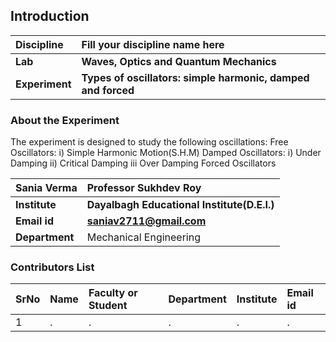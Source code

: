 ## Introduction


<b>Discipline | <b>Fill your discipline name here
:--|:--|
<b> Lab | <b> Waves, Optics and Quantum Mechanics
<b> Experiment|     <b> Types of oscillators: simple harmonic, damped and forced

### About the Experiment 

The experiment is designed to study the following oscillations:
Free Oscillators: i) Simple Harmonic Motion(S.H.M)
Damped Oscillators: i) Under Damping ii) Critical Damping iii Over Damping
Forced Oscillators

<b>Sania Verma | <b> Professor Sukhdev Roy
:--|:--|
<b> Institute | <b>  Dayalbagh Educational Institute(D.E.I.)
<b> Email id|     <b>  saniav2711@gmail.com
<b> Department |  Mechanical Engineering

### Contributors List

SrNo | Name | Faculty or Student | Department| Institute | Email id
:--|:--|:--|:--|:--|:--|
1 | . | . | . | . | .
